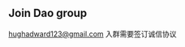 ## Join Dao group
<!-- <img src="./public/qun01.png" width="100" height="100"> -->
<!-- 【闲鱼】https://m.tb.cn/h.63MVQlU?tk=qMp1eElUNOv  -->
hughadward123@gmail.com
入群需要签订诚信协议